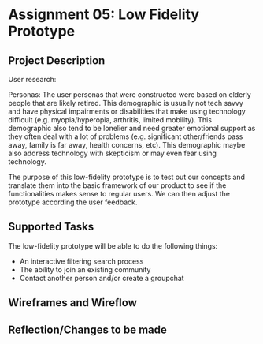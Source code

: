 # Assignment 05: Low Fidelity Prototype

## Project Description
User research:

Personas: The user personas that were constructed were based on elderly people that are likely retired. This demographic is usually not tech savvy and have physical impairments or disabilities that make using technology difficult (e.g. myopia/hyperopia, arthritis, limited mobility). This demographic also tend to be lonelier and need greater emotional support as they often deal with a lot of problems (e.g. significant other/friends pass away, family is far away, health concerns, etc). This demographic maybe also address technology with skepticism or may even fear using technology. 

The purpose of this low-fidelity prototype is to test out our concepts and translate them into the basic framework of our product to see if the functionalities makes sense to regular users. We can then adjust the prototype according the user feedback.

## Supported Tasks

The low-fidelity prototype will be able to do the following things:
* An interactive filtering search process
* The ability to join an existing community
* Contact another person and/or create a groupchat

## Wireframes and Wireflow

## Reflection/Changes to be made

